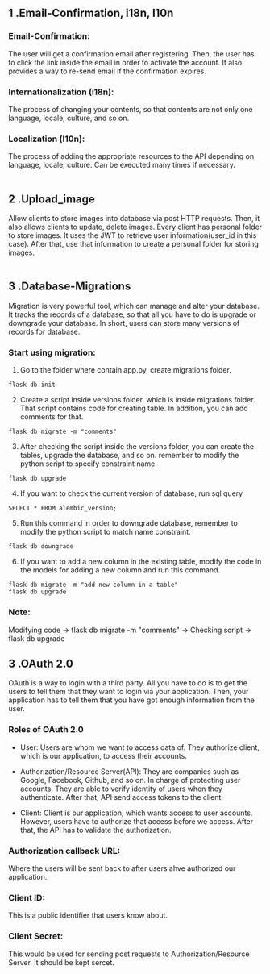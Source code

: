 ## 1 .Email-Confirmation, i18n, l10n
### Email-Confirmation:
The user will get a confirmation email after registering. Then, the user has to click the link inside the email in order to activate the account. It also provides a way to re-send email if the confirmation expires.<br>
### Internationalization (i18n):
The process of changing your contents, so that contents are not only one language, locale, culture, and so on.<br>
### Localization (l10n):
The process of adding the appropriate resources to the API depending on language, locale, culture.  Can be executed many times if necessary.<br>
<br>

## 2 .Upload_image
Allow clients to store images into database via post HTTP requests. Then, it also allows clients to update, delete images. Every client has personal folder to store images. It uses the JWT to retrieve user information(user_id in this case). After that, use that information to create a personal folder for storing images.<br>
<br>


## 3 .Database-Migrations
Migration is very powerful tool, which can manage and alter your database. It tracks the records of a database, so that all you have to do is upgrade or downgrade your database. In short, users can store many versions of records for database.

### Start using migration:
1. Go to the folder where contain app.py, create migrations folder.
```
flask db init
```

2. Create a script inside versions folder, which is inside migrations folder. That script contains code for creating table. In addition, you can add comments for that.
```
flask db migrate -m "comments"
```

3. After checking the script inside the versions folder, you can create the tables, upgrade the database, and so on. remember to modify the python script to specify constraint name.
```
flask db upgrade 
```

4. If you want to check the current version of database, run sql query
```
SELECT * FROM alembic_version;
```

5. Run this command in order to downgrade database, remember to modify the python script to match name constraint.
```
flask db downgrade
```

6. If you want to add a new column in the existing table, modify the code in the models for adding a new column and run this command.
```
flask db migrate -m "add new column in a table"
flask db upgrade
```

### Note:
Modifying code -> flask db migrate -m "comments" -> Checking script -> flask db upgrade<br>


## 3 .OAuth 2.0
OAuth is a way to login with a third party. All you have to do is to get the users to tell them that they want to login via your application. Then, your application has to tell them that you have got enough information from the user.

### Roles of OAuth 2.0
- User:
Users are whom we want to access data of. They authorize client, which is our application, to access their accounts.

- Authorization/Resource Server(API):
They are companies such as Google, Facebook, Github, and so on. In charge of protecting user accounts. They are able to verify identity of users when they authenticate. After that, API send access tokens to the client. 

- Client:
Client is our application, which wants access to user accounts. However, users have to authorize that access before we access. After that, the API has to validate the authorization. 

### Authorization callback URL:
Where the users will be sent back to after users ahve authorized our application.

### Client ID:
This is a public identifier that users know about.

### Client Secret:
This would be used for sending post requests to Authorization/Resource Server. It should be kept sercet.
